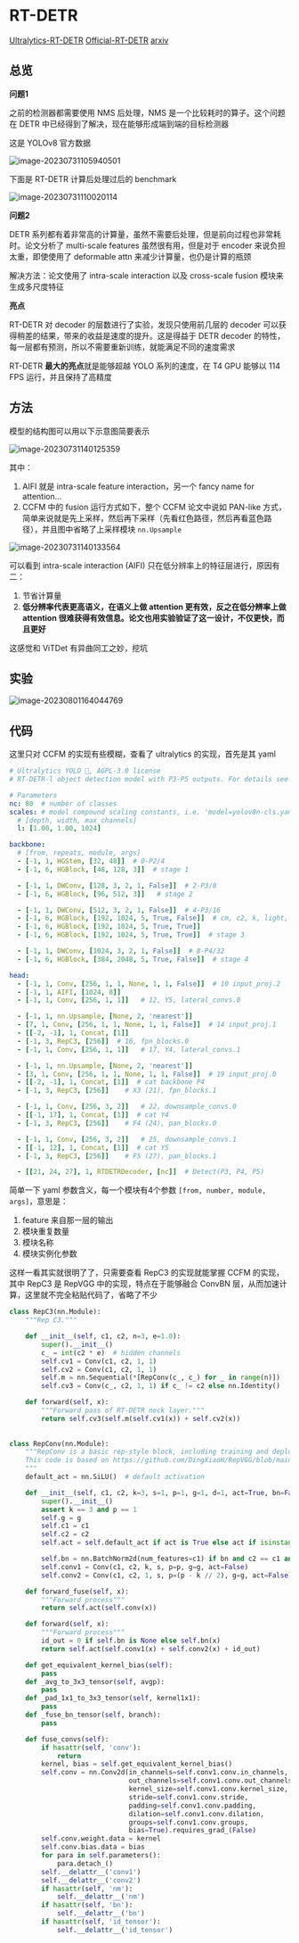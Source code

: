 # RT-DETR

[Ultralytics-RT-DETR](https://docs.ultralytics.com/models/rtdetr/)	[Official-RT-DETR](https://github.com/lyuwenyu/RT-DETR)	[arxiv](https://arxiv.org/abs/2304.08069)

## 总览

**问题1**

之前的检测器都需要使用 NMS 后处理，NMS 是一个比较耗时的算子。这个问题在 DETR 中已经得到了解决，现在能够形成端到端的目标检测器

这是 YOLOv8 官方数据

![image-20230731105940501](RT-DETR/image-20230731105940501.png)

下面是 RT-DETR 计算后处理过后的 benchmark

![image-20230731110020114](RT-DETR/image-20230731110020114.png)

**问题2**

DETR 系列都有着非常高的计算量，虽然不需要后处理，但是前向过程也非常耗时。论文分析了 multi-scale features 虽然很有用，但是对于 encoder 来说负担太重，即使使用了 deformable attn 来减少计算量，也仍是计算的瓶颈

解决方法：论文使用了 intra-scale interaction 以及 cross-scale fusion 模块来生成多尺度特征

**亮点**

RT-DETR 对 decoder 的层数进行了实验，发现只使用前几层的 decoder 可以获得稍差的结果，带来的收益是速度的提升。这是得益于 DETR decoder 的特性，每一层都有预测，所以不需要重新训练，就能满足不同的速度需求

RT-DETR **最大的亮点**就是能够超越 YOLO 系列的速度，在 T4 GPU 能够以 114 FPS 运行，并且保持了高精度

## 方法

模型的结构图可以用以下示意图简要表示

![image-20230731140125359](RT-DETR/image-20230731140125359.png)

其中：

1. AIFI 就是 intra-scale feature interaction，另一个 fancy name for attention...
2. CCFM 中的 fusion 运行方式如下，整个 CCFM 论文中说如 PAN-like 方式，简单来说就是先上采样，然后再下采样（先看红色路径，然后再看蓝色路径），并且图中省略了上采样模块 `nn.Upsample`

![image-20230731140133564](RT-DETR/image-20230731140133564.png)

可以看到 intra-scale interaction (AIFI) 只在低分辨率上的特征层进行，原因有二：

1. 节省计算量
2. **低分辨率代表更高语义，在语义上做 attention 更有效，反之在低分辨率上做 attention 很难获得有效信息。论文也用实验验证了这一设计，不仅更快，而且更好**

这感觉和 ViTDet 有异曲同工之妙，挖坑

## 实验

![image-20230801164044769](RT-DETR/image-20230801164044769.png)

## 代码

这里只对 CCFM 的实现有些模糊，查看了 ultralytics 的实现，首先是其 yaml

```yaml
# Ultralytics YOLO 🚀, AGPL-3.0 license
# RT-DETR-l object detection model with P3-P5 outputs. For details see https://docs.ultralytics.com/models/rtdetr

# Parameters
nc: 80  # number of classes
scales: # model compound scaling constants, i.e. 'model=yolov8n-cls.yaml' will call yolov8-cls.yaml with scale 'n'
  # [depth, width, max_channels]
  l: [1.00, 1.00, 1024]

backbone:
  # [from, repeats, module, args]
  - [-1, 1, HGStem, [32, 48]]  # 0-P2/4
  - [-1, 6, HGBlock, [48, 128, 3]]  # stage 1

  - [-1, 1, DWConv, [128, 3, 2, 1, False]]  # 2-P3/8
  - [-1, 6, HGBlock, [96, 512, 3]]   # stage 2

  - [-1, 1, DWConv, [512, 3, 2, 1, False]]  # 4-P3/16
  - [-1, 6, HGBlock, [192, 1024, 5, True, False]]  # cm, c2, k, light, shortcut
  - [-1, 6, HGBlock, [192, 1024, 5, True, True]]
  - [-1, 6, HGBlock, [192, 1024, 5, True, True]]  # stage 3

  - [-1, 1, DWConv, [1024, 3, 2, 1, False]]  # 8-P4/32
  - [-1, 6, HGBlock, [384, 2048, 5, True, False]]  # stage 4

head:
  - [-1, 1, Conv, [256, 1, 1, None, 1, 1, False]]  # 10 input_proj.2
  - [-1, 1, AIFI, [1024, 8]]
  - [-1, 1, Conv, [256, 1, 1]]   # 12, Y5, lateral_convs.0

  - [-1, 1, nn.Upsample, [None, 2, 'nearest']]
  - [7, 1, Conv, [256, 1, 1, None, 1, 1, False]]  # 14 input_proj.1
  - [[-2, -1], 1, Concat, [1]]
  - [-1, 3, RepC3, [256]]  # 16, fpn_blocks.0
  - [-1, 1, Conv, [256, 1, 1]]   # 17, Y4, lateral_convs.1

  - [-1, 1, nn.Upsample, [None, 2, 'nearest']]
  - [3, 1, Conv, [256, 1, 1, None, 1, 1, False]]  # 19 input_proj.0
  - [[-2, -1], 1, Concat, [1]]  # cat backbone P4
  - [-1, 3, RepC3, [256]]    # X3 (21), fpn_blocks.1

  - [-1, 1, Conv, [256, 3, 2]]   # 22, downsample_convs.0
  - [[-1, 17], 1, Concat, [1]]  # cat Y4
  - [-1, 3, RepC3, [256]]    # F4 (24), pan_blocks.0

  - [-1, 1, Conv, [256, 3, 2]]   # 25, downsample_convs.1
  - [[-1, 12], 1, Concat, [1]]  # cat Y5
  - [-1, 3, RepC3, [256]]    # F5 (27), pan_blocks.1

  - [[21, 24, 27], 1, RTDETRDecoder, [nc]]  # Detect(P3, P4, P5)

```

简单一下 yaml 参数含义，每一个模块有4个参数 `[from, number, module, args]`，意思是：

1. feature 来自那一层的输出
2. 模块重复数量
3. 模块名称
4. 模块实例化参数

这样一看其实就很明了了，只需要查看 RepC3 的实现就能掌握 CCFM 的实现，其中 RepC3 是 RepVGG 中的实现，特点在于能够融合 ConvBN 层，从而加速计算，这里就不完全粘贴代码了，省略了不少

```python
class RepC3(nn.Module):
    """Rep C3."""

    def __init__(self, c1, c2, n=3, e=1.0):
        super().__init__()
        c_ = int(c2 * e)  # hidden channels
        self.cv1 = Conv(c1, c2, 1, 1)
        self.cv2 = Conv(c1, c2, 1, 1)
        self.m = nn.Sequential(*[RepConv(c_, c_) for _ in range(n)])
        self.cv3 = Conv(c_, c2, 1, 1) if c_ != c2 else nn.Identity()

    def forward(self, x):
        """Forward pass of RT-DETR neck layer."""
        return self.cv3(self.m(self.cv1(x)) + self.cv2(x))
    
    
class RepConv(nn.Module):
    """RepConv is a basic rep-style block, including training and deploy status
    This code is based on https://github.com/DingXiaoH/RepVGG/blob/main/repvgg.py
    """
    default_act = nn.SiLU()  # default activation

    def __init__(self, c1, c2, k=3, s=1, p=1, g=1, d=1, act=True, bn=False, deploy=False):
        super().__init__()
        assert k == 3 and p == 1
        self.g = g
        self.c1 = c1
        self.c2 = c2
        self.act = self.default_act if act is True else act if isinstance(act, nn.Module) else nn.Identity()

        self.bn = nn.BatchNorm2d(num_features=c1) if bn and c2 == c1 and s == 1 else None
        self.conv1 = Conv(c1, c2, k, s, p=p, g=g, act=False)
        self.conv2 = Conv(c1, c2, 1, s, p=(p - k // 2), g=g, act=False)

    def forward_fuse(self, x):
        """Forward process"""
        return self.act(self.conv(x))

    def forward(self, x):
        """Forward process"""
        id_out = 0 if self.bn is None else self.bn(x)
        return self.act(self.conv1(x) + self.conv2(x) + id_out)

    def get_equivalent_kernel_bias(self):
        pass
    def _avg_to_3x3_tensor(self, avgp):
        pass
    def _pad_1x1_to_3x3_tensor(self, kernel1x1):
        pass
    def _fuse_bn_tensor(self, branch):
        pass

    def fuse_convs(self):
        if hasattr(self, 'conv'):
            return
        kernel, bias = self.get_equivalent_kernel_bias()
        self.conv = nn.Conv2d(in_channels=self.conv1.conv.in_channels,
                              out_channels=self.conv1.conv.out_channels,
                              kernel_size=self.conv1.conv.kernel_size,
                              stride=self.conv1.conv.stride,
                              padding=self.conv1.conv.padding,
                              dilation=self.conv1.conv.dilation,
                              groups=self.conv1.conv.groups,
                              bias=True).requires_grad_(False)
        self.conv.weight.data = kernel
        self.conv.bias.data = bias
        for para in self.parameters():
            para.detach_()
        self.__delattr__('conv1')
        self.__delattr__('conv2')
        if hasattr(self, 'nm'):
            self.__delattr__('nm')
        if hasattr(self, 'bn'):
            self.__delattr__('bn')
        if hasattr(self, 'id_tensor'):
            self.__delattr__('id_tensor')
```

